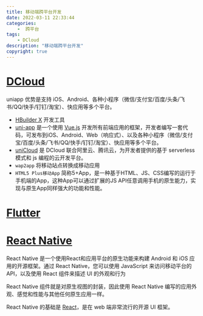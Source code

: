 ```yaml
---
title: 移动端跨平台开发
date: 2022-03-11 22:33:44
categories:
	-  跨平台
tags:
	- DCloud
description: "移动端跨平台开发"
copyright: true
---
```


# [DCloud](https://dcloud.io/)

uniapp 优势是支持 iOS、Android、各种小程序（微信/支付宝/百度/头条/飞书/QQ/快手/钉钉/淘宝）、快应用等多个平台。

- [HBuilder X](https://www.dcloud.io/hbuilderx.html) 开发工具
- [uni-app](https://uniapp.dcloud.io/) 是一个使用 [Vue.js](https://vuejs.org/) 开发所有前端应用的框架，开发者编写一套代码，可发布到iOS、Android、Web（响应式）、以及各种小程序（微信/支付宝/百度/头条/飞书/QQ/快手/钉钉/淘宝）、快应用等多个平台。
- [uniCloud](https://uniapp.dcloud.net.cn/uniCloud/) 是 DCloud 联合阿里云、腾讯云，为开发者提供的基于 serverless 模式和 js 编程的云开发平台。
- `wap2app` 将移动站点转换成移动应用
- `HTML5 Plus移动App` 简称5+App，是一种基于HTML、JS、CSS编写的运行于手机端的App，这种App可以通过扩展的JS API任意调用手机的原生能力，实现与原生App同样强大的功能和性能。

# [Flutter]()

# [React Native](https://reactnative.cn/docs/getting-started)

React Native 是一个使用React和应用平台的原生功能来构建 Android 和 iOS 应用的开源框架。通过 React Native，您可以使用 JavaScript 来访问移动平台的 API，以及使用 React 组件来描述 UI 的外观和行为

React Native 组件就是对原生视图的封装，因此使用 React Native 编写的应用外观、感觉和性能与其他任何原生应用一样。

React Native 的基础是 [React](https://zh-hans.reactjs.org/)，是在 web 端非常流行的开源 UI 框架。